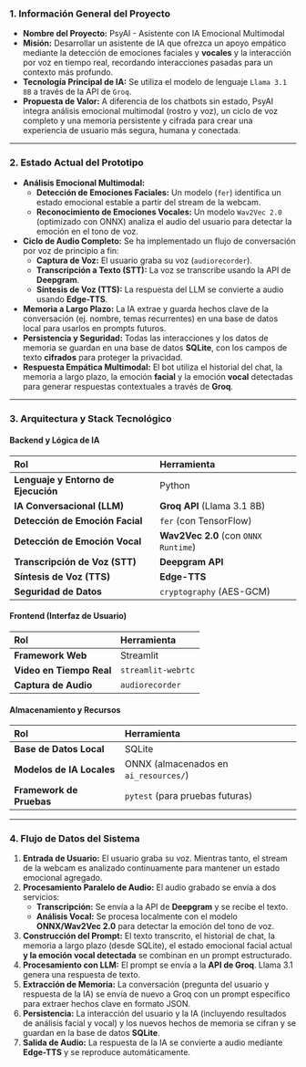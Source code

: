 ### **1. Información General del Proyecto**

-   **Nombre del Proyecto:** PsyAI - Asistente con IA Emocional Multimodal
-   **Misión:** Desarrollar un asistente de IA que ofrezca un apoyo empático mediante la detección de emociones faciales y **vocales** y la interacción por voz en tiempo real, recordando interacciones pasadas para un contexto más profundo.
-   **Tecnología Principal de IA:** Se utiliza el modelo de lenguaje `Llama 3.1 8B` a través de la API de `Groq`.
-   **Propuesta de Valor:** A diferencia de los chatbots sin estado, PsyAI integra análisis emocional multimodal (rostro y voz), un ciclo de voz completo y una memoria persistente y cifrada para crear una experiencia de usuario más segura, humana y conectada.

---

### **2. Estado Actual del Prototipo**

-   **Análisis Emocional Multimodal:**
    -   **Detección de Emociones Faciales:** Un modelo (`fer`) identifica un estado emocional estable a partir del stream de la webcam.
    -   **Reconocimiento de Emociones Vocales:** Un modelo `Wav2Vec 2.0` (optimizado con ONNX) analiza el audio del usuario para detectar la emoción en el tono de voz.
-   **Ciclo de Audio Completo:** Se ha implementado un flujo de conversación por voz de principio a fin:
    -   **Captura de Voz:** El usuario graba su voz (`audiorecorder`).
    -   **Transcripción a Texto (STT):** La voz se transcribe usando la API de **Deepgram**.
    -   **Síntesis de Voz (TTS):** La respuesta del LLM se convierte a audio usando **Edge-TTS**.
-   **Memoria a Largo Plazo:** La IA extrae y guarda hechos clave de la conversación (ej. nombre, temas recurrentes) en una base de datos local para usarlos en prompts futuros.
-   **Persistencia y Seguridad:** Todas las interacciones y los datos de memoria se guardan en una base de datos **SQLite**, con los campos de texto **cifrados** para proteger la privacidad.
-   **Respuesta Empática Multimodal:** El bot utiliza el historial del chat, la memoria a largo plazo, la emoción **facial** y la emoción **vocal** detectadas para generar respuestas contextuales a través de **Groq**.

---

### **3. Arquitectura y Stack Tecnológico**

#### Backend y Lógica de IA

| Rol | Herramienta |
| :--- | :--- |
| **Lenguaje y Entorno de Ejecución** | Python |
| **IA Conversacional (LLM)** | **Groq API** (Llama 3.1 8B) |
| **Detección de Emoción Facial** | `fer` (con TensorFlow) |
| **Detección de Emoción Vocal** | **Wav2Vec 2.0** (con `ONNX Runtime`) |
| **Transcripción de Voz (STT)** | **Deepgram API** |
| **Síntesis de Voz (TTS)** | **Edge-TTS** |
| **Seguridad de Datos** | `cryptography` (AES-GCM) |

#### Frontend (Interfaz de Usuario)

| Rol | Herramienta |
| :--- | :--- |
| **Framework Web** | Streamlit |
| **Video en Tiempo Real** | `streamlit-webrtc` |
| **Captura de Audio** | `audiorecorder` |

#### Almacenamiento y Recursos

| Rol | Herramienta |
| :--- | :--- |
| **Base de Datos Local** | SQLite |
| **Modelos de IA Locales** | ONNX (almacenados en `ai_resources/`) |
| **Framework de Pruebas** | `pytest` (para pruebas futuras) |

---

### **4. Flujo de Datos del Sistema**

1.  **Entrada de Usuario:** El usuario graba su voz. Mientras tanto, el stream de la webcam es analizado continuamente para mantener un estado emocional agregado.
2.  **Procesamiento Paralelo de Audio:** El audio grabado se envía a dos servicios:
    -   **Transcripción:** Se envía a la API de **Deepgram** y se recibe el texto.
    -   **Análisis Vocal:** Se procesa localmente con el modelo **ONNX/Wav2Vec 2.0** para detectar la emoción del tono de voz.
3.  **Construcción del Prompt:** El texto transcrito, el historial de chat, la memoria a largo plazo (desde SQLite), el estado emocional facial actual **y la emoción vocal detectada** se combinan en un prompt estructurado.
4.  **Procesamiento con LLM:** El prompt se envía a la **API de Groq**. Llama 3.1 genera una respuesta de texto.
5.  **Extracción de Memoria:** La conversación (pregunta del usuario y respuesta de la IA) se envía de nuevo a Groq con un prompt específico para extraer hechos clave en formato JSON.
6.  **Persistencia:** La interacción del usuario y la IA (incluyendo resultados de análisis facial y vocal) y los nuevos hechos de memoria se cifran y se guardan en la base de datos **SQLite**.
7.  **Salida de Audio:** La respuesta de la IA se convierte a audio mediante **Edge-TTS** y se reproduce automáticamente.